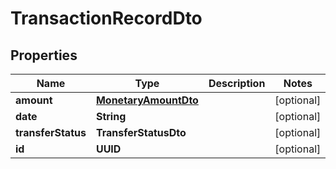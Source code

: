 

# TransactionRecordDto


## Properties

| Name | Type | Description | Notes |
|------------ | ------------- | ------------- | -------------|
|**amount** | [**MonetaryAmountDto**](MonetaryAmountDto.md) |  |  [optional] |
|**date** | **String** |  |  [optional] |
|**transferStatus** | **TransferStatusDto** |  |  [optional] |
|**id** | **UUID** |  |  [optional] |



